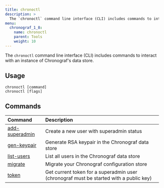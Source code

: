 ```yaml
---
title: chronoctl
description: >
  The `chronoctl` command line interface (CLI) includes commands to interact with an instance of Chronograf's data store.
menu:
  chronograf_1_8:
    name: chronoctl
    parent: Tools
    weight: 10
---
```


The `chronoctl` command line interface (CLI) includes commands to interact with an instance of Chronograf's data store.

## Usage
```
chronoctl [command]
chronoctl [flags]
```

## Commands

| Command                                                            | Description                                                                            |
| :----------------------------------------------------------------- | :------------------------------------------------------------------------------------- |
| [add-superadmin](/chronograf/v1.8/tools/chronoctl/add-superadmin/) | Create a new user with superadmin status                                               |
| [gen-keypair](/chronograf/v1.8/tools/chronoctl/gen-keypair)        | Generate RSA keypair in the Chronograf data store                                      |
| [list-users](/chronograf/v1.8/tools/chronoctl/list-users)          | List all users in the Chronograf data store                                            |
| [migrate](/chronograf/v1.8/tools/chronoctl/migrate)                | Migrate your Chronograf configuration store                                            |
| [token](/chronograf/v1.8/tools/chronoctl/token)                    | Get current token for a superadmin user (chronograf must be started with a public key) |
